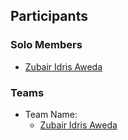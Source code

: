 ## Participants

### Solo Members
* [Zubair Idris Aweda](https://github.com/Zubs)

### Teams
* Team Name:
	* [Zubair Idris Aweda](https://github.com/Zubs)

	
